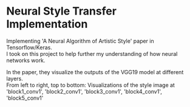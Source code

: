 # Neural Style Transfer Implementation
Implementing 'A Neural Algorithm of Artistic Style' paper in Tensorflow/Keras.   
I took on this project to help further my understanding of how neural networks work.

In the paper, they visualize the outputs of the VGG19 model at different layers.  
From left to right, top to bottom: Visualizations of the style image at 'block1_conv1', 'block2_conv1', 'block3_conv1', 'block4_conv1', 'block5_conv1'
